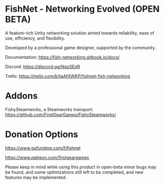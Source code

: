 # FishNet - Networking Evolved (OPEN BETA)
A feature-rich Unity networking solution aimed towards reliability, ease of use, efficiency, and flexibility.

Developed by a professional game designer, supported by the community.

Documentation: https://fish-networking.gitbook.io/docs/

Discord: https://discord.gg/NqzSEqR

Trello: https://trello.com/b/taAfXWKP/fishnet-fish-networking

# Addons

FishySteamworks, a Steamworks transport: https://github.com/FirstGearGames/FishySteamworks/

# Donation Options

  https://www.gofundme.com/f/fishnet
  
  https://www.patreon.com/firstgeargames

Please keep in mind while using this product in open-beta minor bugs may be found, and some optimizations still left to be completed, and new features may be implemented.
